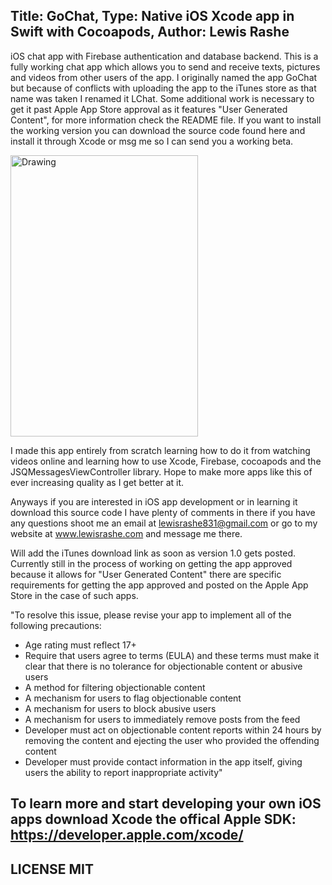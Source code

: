 Title: GoChat, Type: Native iOS Xcode app in Swift with Cocoapods, Author: Lewis Rashe
----------
iOS chat app with Firebase authentication and database backend. This is a fully working chat app which allows you to send and receive texts, pictures and videos from other users of the app. I originally named the app GoChat but because of conflicts with uploading the app to the iTunes store as that name was taken I renamed it LChat. Some additional work is necessary to get it past Apple App Store approval as it features "User Generated Content", for more information check the README file. If you want to install the working version you can download the source code found here and install it through Xcode or msg me so I can send you a working beta.

<img src="https://www.dropbox.com/s/tyn05lkauk8ga64/UNADJUSTEDNONRAW_thumb_62e.jpg?raw=1" alt="Drawing" width="300" height="450" />

I made this app entirely from scratch learning how to do it from watching videos online and learning how to use Xcode, Firebase, cocoapods and the JSQMessagesViewController library. Hope to make more apps like this of ever increasing quality as I get better at it.

Anyways if you are interested in iOS app development or in learning it download this source code I have plenty of comments in there if you have any questions shoot me an email at lewisrashe831@gmail.com or go to my website at www.lewisrashe.com and message me there.

Will add the iTunes download link as soon as version 1.0 gets posted. Currently still in the process of working on getting the app approved because it allows for "User Generated Content" there are specific requirements for getting the app approved and posted on the Apple App Store in the case of such apps.

"To resolve this issue, please revise your app to implement all of the following precautions:

- Age rating must reflect 17+
- Require that users agree to terms (EULA) and these terms must make it clear that there is no tolerance for objectionable content or abusive users
- A method for filtering objectionable content
- A mechanism for users to flag objectionable content
- A mechanism for users to block abusive users
- A mechanism for users to immediately remove posts from the feed
- Developer must act on objectionable content reports within 24 hours by removing the content and ejecting the user who provided the offending content
- Developer must provide contact information in the app itself, giving users the ability to report inappropriate activity"

To learn more and start developing your own iOS apps download Xcode the offical Apple SDK: https://developer.apple.com/xcode/
----------

LICENSE MIT
---------
